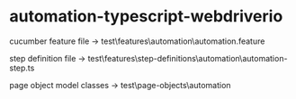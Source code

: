 # automation-typescript-webdriverio
cucumber feature file -> test\features\automation\automation.feature

step definition file -> test\features\step-definitions\automation\automation-step.ts

page object model classes -> test\page-objects\automation

